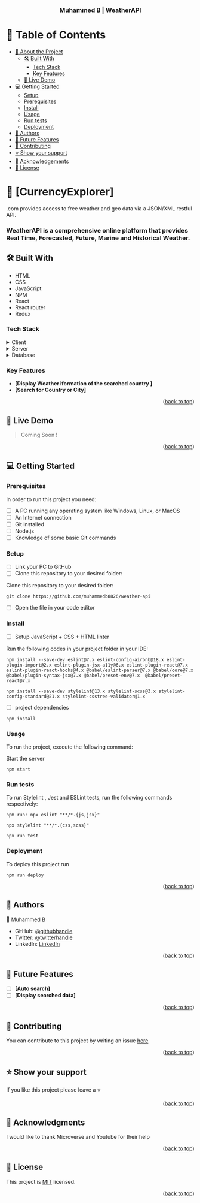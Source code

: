 <a name="readme-top"></a>

<div align="center">

  <h3><b>Muhammed B | WeatherAPI</b></h3>

</div>
<!-- TABLE OF CONTENTS -->

# 📗 Table of Contents

- [📖 About the Project](#about-project)
  - [🛠 Built With](#built-with)
    - [Tech Stack](#tech-stack)
    - [Key Features](#key-features)
  - [🚀 Live Demo](#live-demo)
- [💻 Getting Started](#getting-started)
  - [Setup](#setup)
  - [Prerequisites](#prerequisites)
  - [Install](#install)
  - [Usage](#usage)
  - [Run tests](#run-tests)
  - [Deployment](#triangular_flag_on_post-deployment)
- [👥 Authors](#authors)
- [🔭 Future Features](#future-features)
- [🤝 Contributing](#contributing)
- [⭐️ Show your support](#support)
- [🙏 Acknowledgements](#acknowledgements)
- [📝 License](#license)

<!-- PROJECT DESCRIPTION -->

# 📖 [CurrencyExplorer] <a name="about-project"></a>

.com provides access to free weather and geo data via a JSON/XML restful API.

### WeatherAPI is a comprehensive online platform that provides Real Time, Forecasted, Future, Marine and Historical Weather.

## 🛠 Built With <a name="built-with"></a>

- HTML
- CSS
- JavaScript
- NPM
- React
- React router
- Redux

### Tech Stack <a name="tech-stack"></a>

<details>
  <summary>Client</summary>
  <ul>
    <li><a href="">React</a></li>
  </ul>
</details>

<details>
  <summary>Server</summary>
  <ul>
    <li><a href="">External API</a></li>
  </ul>
</details>

<details>
<summary>Database</summary>
  <ul>
    <li><a href="">External API</a></li>
  </ul>
</details>

<!-- Features -->

### Key Features <a name="key-features"></a>

- **[Display Weather iformation of the searched country ]**
- **[Search for Country or City]**

<p align="right">(<a href="#readme-top">back to top</a>)</p>

<!-- LIVE DEMO -->

## 🚀 Live Demo <a name="live-demo"></a>
> Coming Soon !


<p align="right">(<a href="#readme-top">back to top</a>)</p>

<!-- GETTING STARTED -->

## 💻 Getting Started <a name="getting-started"></a>

### Prerequisites

In order to run this project you need:

- [ ] A PC running any operating system like Windows, Linux, or MacOS
- [ ] An Internet connection
- [ ] Git installed
- [ ] Node.js
- [ ] Knowledge of some basic Git commands

### Setup

- [ ] Link your PC to GitHub
- [ ] Clone this repository to your desired folder:

Clone this repository to your desired folder:

```git clone https://github.com/muhammedb8826/weather-api```

- [ ] Open the file in your code editor

### Install

- [ ] Setup JavaScript + CSS + HTML linter

Run the following codes in your project folder in your IDE:

```
npm install --save-dev eslint@7.x eslint-config-airbnb@18.x eslint-plugin-import@2.x eslint-plugin-jsx-a11y@6.x eslint-plugin-react@7.x eslint-plugin-react-hooks@4.x @babel/eslint-parser@7.x @babel/core@7.x  @babel/plugin-syntax-jsx@7.x @babel/preset-env@7.x  @babel/preset-react@7.x
```

```
npm install --save-dev stylelint@13.x stylelint-scss@3.x stylelint-config-standard@21.x stylelint-csstree-validator@1.x
```

- [ ] project dependencies

```
npm install
```

### Usage

To run the project, execute the following command:

Start the server

```
npm start
```

### Run tests

To run Stylelint , Jest and ESLint tests, run the following commands respectively:

```
npm run: npx eslint "**/*.{js,jsx}"
```

```
npx stylelint "**/*.{css,scss}"
```

```
npx run test
```

### Deployment

To deploy this project run

```
npm run deploy
```

<p align="right">(<a href="#readme-top">back to top</a>)</p>

<!-- AUTHORS -->

## 👥 Authors <a name="authors"></a>

👤 Muhammed B

- GitHub: [@githubhandle](https://github.com/muhammedb8826)
- Twitter: [@twitterhandle](https://twitter.com/muhammedb6626)
- LinkedIn: [LinkedIn](https://www.linkedin.com/in/muhammedb8826/)

<p align="right">(<a href="#readme-top">back to top</a>)</p>

<!-- FUTURE FEATURES -->

## 🔭 Future Features <a name="future-features"></a>

- [ ] **[Auto search]**
- [ ] **[Display searched data]**

<p align="right">(<a href="#readme-top">back to top</a>)</p>

<!-- CONTRIBUTING -->

## 🤝 Contributing <a name="contributing"></a>

You can contribute to this project by writing an issue <a href="https://github.com/muhammedb8826/weather-api" >here</a>

<p align="right">(<a href="#readme-top">back to top</a>)</p>

<!-- SUPPORT -->

## ⭐️ Show your support <a name="support"></a>

If you like this project please leave a ⭐️

<p align="right">(<a href="#readme-top">back to top</a>)</p>

<!-- ACKNOWLEDGEMENTS -->

## 🙏 Acknowledgments <a name="acknowledgements"></a>

I would like to thank Microverse and Youtube for their help

<p align="right">(<a href="#readme-top">back to top</a>)</p>

<!-- LICENSE -->

## 📝 License <a name="license"></a>

This project is [MIT](./LICENSE) licensed.

<p align="right">(<a href="#readme-top">back to top</a>)</p>